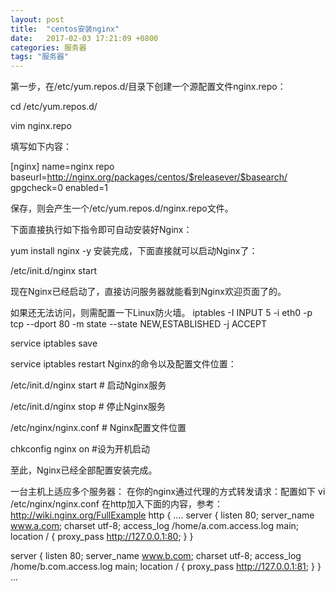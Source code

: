 ```yaml
---
layout: post
title:  "centos安装nginx"
date:   2017-02-03 17:21:09 +0800
categories: 服务器
tags: "服务器"
---
```

第一步，在/etc/yum.repos.d/目录下创建一个源配置文件nginx.repo：

cd /etc/yum.repos.d/
 
vim nginx.repo

填写如下内容：

[nginx]
name=nginx repo
baseurl=http://nginx.org/packages/centos/$releasever/$basearch/
gpgcheck=0
enabled=1

保存，则会产生一个/etc/yum.repos.d/nginx.repo文件。

下面直接执行如下指令即可自动安装好Nginx：

yum install nginx -y
安装完成，下面直接就可以启动Nginx了：

/etc/init.d/nginx start

现在Nginx已经启动了，直接访问服务器就能看到Nginx欢迎页面了的。

如果还无法访问，则需配置一下Linux防火墙。
iptables -I INPUT 5 -i eth0 -p tcp --dport 80 -m state --state NEW,ESTABLISHED -j ACCEPT
 
service iptables save
 
service iptables restart
Nginx的命令以及配置文件位置：

/etc/init.d/nginx start # 启动Nginx服务
 
/etc/init.d/nginx stop # 停止Nginx服务
 
/etc/nginx/nginx.conf # Nginx配置文件位置

chkconfig nginx on    #设为开机启动

至此，Nginx已经全部配置安装完成。


一台主机上适应多个服务器：
在你的nginx通过代理的方式转发请求：配置如下
vi /etc/nginx/nginx.conf
在http加入下面的内容，参考：http://wiki.nginx.org/FullExample
http {
....
  server {
          listen       80;
          server_name  www.a.com;
          charset utf-8;
          access_log  /home/a.com.access.log  main;
          location / {
              proxy_pass http://127.0.0.1:80;
          }
      }
  
   server {
          listen       80;
          server_name  www.b.com;
          charset utf-8;
          access_log  /home/b.com.access.log  main;
          location / {
              proxy_pass http://127.0.0.1:81;
          }
      }
...